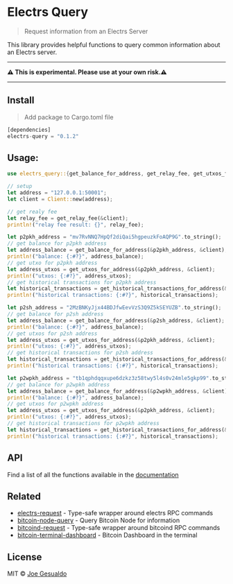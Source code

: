 # Electrs Query 
> Request information from an Electrs Server

This library provides helpful functions to query common information about an Electrs server.

---

**⚠️ This is experimental. Please use at your own risk.⚠️**

---

## Install
> Add package to Cargo.toml file
```rust
[dependencies]
electrs-query = "0.1.2"
```

## Usage:
```rust
use electrs_query::{get_balance_for_address, get_relay_fee, get_utxos_for_address, Client};

// setup
let address = "127.0.0.1:50001";
let client = Client::new(address);

// get realy fee
let relay_fee = get_relay_fee(&client);
println!("relay fee result: {}", relay_fee);

let p2pkh_address = "mv7RvNNQ7HpQf2diQai5hgpeuzkFoAQP9G".to_string();
// get balance for p2pkh address
let address_balance = get_balance_for_address(&p2pkh_address, &client);
println!("balance: {:#?}", address_balance);
// get utxo for p2pkh address
let address_utxos = get_utxos_for_address(&p2pkh_address, &client);
println!("utxos: {:#?}", address_utxos);
// get historical transactions for p2pkh address
let historical_transactions = get_historical_transactions_for_address(&p2pkh_address, &client);
println!("historical transactions: {:#?}", historical_transactions);

let p2sh_address = "2MzBNKyJjx44BDJfwEevVzS3Q9Z5kSEYUZB".to_string();
// get balance for p2sh address
let address_balance = get_balance_for_address(&p2sh_address, &client);
println!("balance: {:#?}", address_balance);
// get utxos for p2sh address
let address_utxos = get_utxos_for_address(&p2pkh_address, &client);
println!("utxos: {:#?}", address_utxos);
// get historical transactions for p2sh address
let historical_transactions = get_historical_transactions_for_address(&p2sh_address, &client);
println!("historical transactions: {:#?}", historical_transactions);

let p2wpkh_address = "tb1qphdqqxupe6dzkz3z58twy5l4s0v24mle5gkp99".to_string();
// get balance for p2wpkh address
let address_balance = get_balance_for_address(&p2wpkh_address, &client);
println!("balance: {:#?}", address_balance);
// get utxos for p2wpkh address
let address_utxos = get_utxos_for_address(&p2pkh_address, &client);
println!("utxos: {:#?}", address_utxos);
// get historical transactions for p2wpkh address
let historical_transactions = get_historical_transactions_for_address(&p2wpkh_address, &client);
println!("historical transactions: {:#?}", historical_transactions);
```

## API
Find a list of all the functions available in the [documentation](https://docs.rs/electrs-query/latest/bitcoin_node_query/)

## Related
- [electrs-request](https://github.com/joegesualdo/electrs-request) - Type-safe wrapper around electrs RPC commands
- [bitcoin-node-query](https://github.com/joegesualdo/bitcoin-node-query) - Query Bitcoin Node for information
- [bitcoind-request](https://github.com/joegesualdo/bitcoind-request) - Type-safe wrapper around bitcoind RPC commands
- [bitcoin-terminal-dashboard](https://github.com/joegesualdo/bitcoin-terminal-dashboard) - Bitcoin Dashboard in the terminal

## License
MIT © [Joe Gesualdo]()
